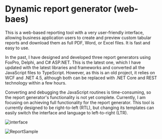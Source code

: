 # Dynamic report generator (web-baes)

This is a web-based reporting tool with a very user-friendly interface, allowing business application users to create and preview custom tabular reports and download them as full PDF, Word, or Excel files. It is fast and easy to use.

In the past, I have designed and developed three report generators using FoxPro, Delphi, and C# ASP.NET. This is the latest one, which I have updated with the latest libraries and frameworks and converted all the JavaScript files to TypeScript. However, as this is an old project, it relies on WCF and .NET 4.5, although both can be replaced with .NET Core and REST technology within a few hours.

Converting and debugging the JavaScript routines is time-consuming, so the report generator's functionality is not yet complete. Currently, I am focusing on achieving full functionality for the report generator.
This tool is currently designed to be right-to-left (RTL), but changing its templates can easily switch the interface and language to left-to-right (LTR).


![interface](https://github.com/faramarz-zabihian/Dynamic-Reports/assets/140643700/b7155030-20af-4794-9155-4c1811640a64)


![ReportSample](https://github.com/faramarz-zabihian/Dynamic-Reports/assets/140643700/d004ff0a-75b6-441c-81fb-9ef05a1a10a5)
